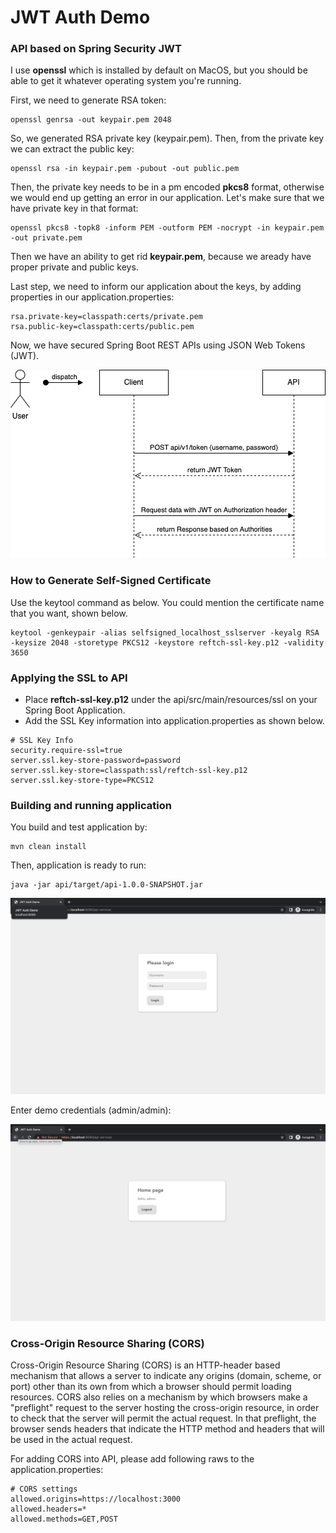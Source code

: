 # JWT Auth Demo

### API based on Spring Security JWT

I use **openssl** which is installed by default on MacOS, but you should be able to get it whatever operating system you're running.

First, we need to generate RSA token:
```
openssl genrsa -out keypair.pem 2048
```
So, we generated RSA private key (keypair.pem). Then, from the private key we can extract the public key:
```
openssl rsa -in keypair.pem -pubout -out public.pem
```
Then, the private key needs to be in a pm encoded **pkcs8** format, otherwise we would end up getting an error in our application.
Let's make sure that we have private key in that format:
```
openssl pkcs8 -topk8 -inform PEM -outform PEM -nocrypt -in keypair.pem -out private.pem
```
Then we have an ability to get rid **keypair.pem**, because we aready have proper private and public keys.

Last step, we need to inform our application about the keys, by adding properties in our application.properties:
```
rsa.private-key=classpath:certs/private.pem
rsa.public-key=classpath:certs/public.pem
```

Now, we have secured Spring Boot REST APIs using JSON Web Tokens (JWT).

![](images/jwt.drawio.png)


### How to Generate Self-Signed Certificate

Use the keytool command as below. You could mention the certificate name that you want, shown below.
```
keytool -genkeypair -alias selfsigned_localhost_sslserver -keyalg RSA -keysize 2048 -storetype PKCS12 -keystore reftch-ssl-key.p12 -validity 3650
```

### Applying the SSL to API

- Place **reftch-ssl-key.p12** under the api/src/main/resources/ssl on your Spring Boot Application.
- Add the SSL Key information into application.properties as shown below.

```
# SSL Key Info
security.require-ssl=true
server.ssl.key-store-password=password
server.ssl.key-store=classpath:ssl/reftch-ssl-key.p12
server.ssl.key-store-type=PKCS12
```


### Building and running application

You build and test application by:
```
mvn clean install
```
Then, application is ready to run:
```
java -jar api/target/api-1.0.0-SNAPSHOT.jar
```

![](images/login.png)

Enter demo credentials (admin/admin):

![](images/home.png)


### Cross-Origin Resource Sharing (CORS)

Cross-Origin Resource Sharing (CORS) is an HTTP-header based mechanism that allows a server to indicate any origins (domain, scheme, or port) other than its own from which a browser should permit loading resources. CORS also relies on a mechanism by which browsers make a "preflight" request to the server hosting the cross-origin resource, in order to check that the server will permit the actual request. In that preflight, the browser sends headers that indicate the HTTP method and headers that will be used in the actual request.

For adding CORS into API, please add following raws to the application.properties:

```
# CORS settings
allowed.origins=https://localhost:3000
allowed.headers=*
allowed.methods=GET,POST
```
